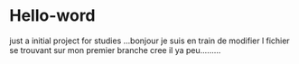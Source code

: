 # Hello-word
just a initial project for studies
...bonjour je suis en train de modifier l fichier se trouvant sur mon premier branche cree il ya peu.........
